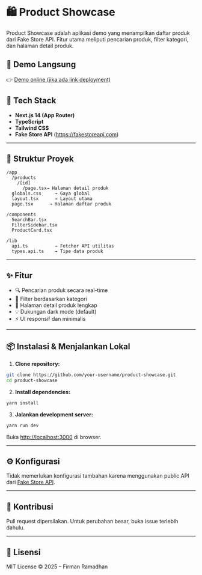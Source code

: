 # 🛍️ Product Showcase

Product Showcase adalah aplikasi demo yang menampilkan daftar produk dari Fake Store API. Fitur utama meliputi pencarian produk, filter kategori, dan halaman detail produk.

## 🚀 Demo Langsung

👉 [Demo online (jika ada link deployment)](https://your-app-url.vercel.app)

## 🧰 Tech Stack

- **Next.js 14 (App Router)**
- **TypeScript**
- **Tailwind CSS**
- **Fake Store API** (https://fakestoreapi.com)

---

## 📂 Struktur Proyek

```
/app
  /products
    /[id]
      /page.tsx→ Halaman detail produk
  globals.css     → Gaya global
  layout.tsx      → Layout utama
  page.tsx      → Halaman daftar produk

/components
  SearchBar.tsx
  FilterSidebar.tsx
  ProductCard.tsx

/lib
  api.ts          → Fetcher API utilitas
  types.api.ts    → Tipe data produk
```

---

## ✨ Fitur

- 🔍 Pencarian produk secara real-time
- 🧱 Filter berdasarkan kategori
- 📄 Halaman detail produk lengkap
- 💡 Dukungan dark mode (default)
- ⚡ UI responsif dan minimalis

---

## 📦 Instalasi & Menjalankan Lokal

1. **Clone repository:**

```bash
git clone https://github.com/your-username/product-showcase.git
cd product-showcase
```

2. **Install dependencies:**

```bash
yarn install
```

3. **Jalankan development server:**

```bash
yarn run dev
```

Buka [http://localhost:3000](http://localhost:3000) di browser.

---

## ⚙️ Konfigurasi

Tidak memerlukan konfigurasi tambahan karena menggunakan public API dari [Fake Store API](https://fakestoreapi.com).

---

## 🤝 Kontribusi

Pull request dipersilakan. Untuk perubahan besar, buka issue terlebih dahulu.

---

## 📄 Lisensi

MIT License © 2025 – Firman Ramadhan
